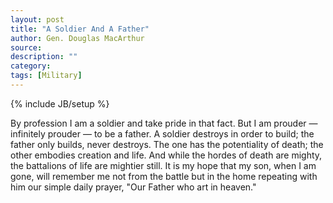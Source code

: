```yaml
---
layout: post
title: "A Soldier And A Father"
author: Gen. Douglas MacArthur
source:
description: ""
category:
tags: [Military]
---
```

{% include JB/setup %}

By profession I am a soldier and take pride in that fact. But I am prouder &mdash; infinitely prouder &mdash; to be a father. A soldier destroys in order to build; the father only builds, never destroys. The one has the potentiality of death; the other embodies creation and life. And while the hordes of death are mighty, the battalions of life are mightier still. It is my hope that my son, when I am gone, will remember me not from the battle but in the home repeating with him our simple daily prayer, "Our Father who art in heaven."
